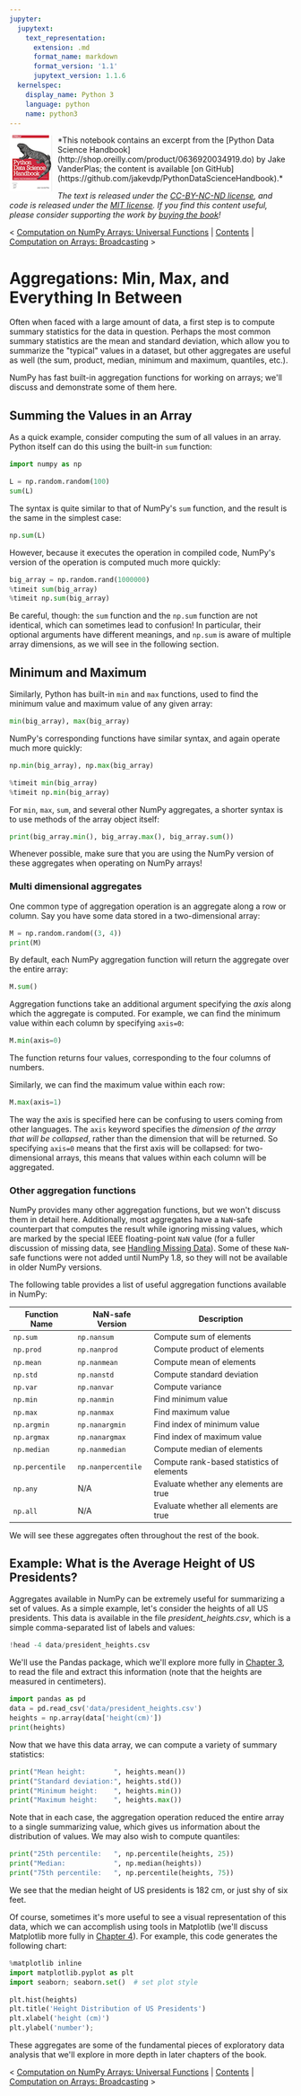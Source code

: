 ```yaml
---
jupyter:
  jupytext:
    text_representation:
      extension: .md
      format_name: markdown
      format_version: '1.1'
      jupytext_version: 1.1.6
  kernelspec:
    display_name: Python 3
    language: python
    name: python3
---
```


<!--BOOK_INFORMATION-->
<img align="left" style="padding-right:10px;" src="figures/PDSH-cover-small.png">
*This notebook contains an excerpt from the [Python Data Science Handbook](http://shop.oreilly.com/product/0636920034919.do) by Jake VanderPlas; the content is available [on GitHub](https://github.com/jakevdp/PythonDataScienceHandbook).*

*The text is released under the [CC-BY-NC-ND license](https://creativecommons.org/licenses/by-nc-nd/3.0/us/legalcode), and code is released under the [MIT license](https://opensource.org/licenses/MIT). If you find this content useful, please consider supporting the work by [buying the book](http://shop.oreilly.com/product/0636920034919.do)!*


<!--NAVIGATION-->
< [Computation on NumPy Arrays: Universal Functions](02.03-Computation-on-arrays-ufuncs.ipynb) | [Contents](Index.ipynb) | [Computation on Arrays: Broadcasting](02.05-Computation-on-arrays-broadcasting.ipynb) >


# Aggregations: Min, Max, and Everything In Between


Often when faced with a large amount of data, a first step is to compute summary statistics for the data in question.
Perhaps the most common summary statistics are the mean and standard deviation, which allow you to summarize the "typical" values in a dataset, but other aggregates are useful as well (the sum, product, median, minimum and maximum, quantiles, etc.).

NumPy has fast built-in aggregation functions for working on arrays; we'll discuss and demonstrate some of them here.


## Summing the Values in an Array

As a quick example, consider computing the sum of all values in an array.
Python itself can do this using the built-in ``sum`` function:

```python
import numpy as np
```

```python
L = np.random.random(100)
sum(L)
```

The syntax is quite similar to that of NumPy's ``sum`` function, and the result is the same in the simplest case:

```python
np.sum(L)
```

However, because it executes the operation in compiled code, NumPy's version of the operation is computed much more quickly:

```python
big_array = np.random.rand(1000000)
%timeit sum(big_array)
%timeit np.sum(big_array)
```

Be careful, though: the ``sum`` function and the ``np.sum`` function are not identical, which can sometimes lead to confusion!
In particular, their optional arguments have different meanings, and ``np.sum`` is aware of multiple array dimensions, as we will see in the following section.


## Minimum and Maximum

Similarly, Python has built-in ``min`` and ``max`` functions, used to find the minimum value and maximum value of any given array:

```python
min(big_array), max(big_array)
```

NumPy's corresponding functions have similar syntax, and again operate much more quickly:

```python
np.min(big_array), np.max(big_array)
```

```python
%timeit min(big_array)
%timeit np.min(big_array)
```

For ``min``, ``max``, ``sum``, and several other NumPy aggregates, a shorter syntax is to use methods of the array object itself:

```python
print(big_array.min(), big_array.max(), big_array.sum())
```

Whenever possible, make sure that you are using the NumPy version of these aggregates when operating on NumPy arrays!


### Multi dimensional aggregates

One common type of aggregation operation is an aggregate along a row or column.
Say you have some data stored in a two-dimensional array:

```python
M = np.random.random((3, 4))
print(M)
```

By default, each NumPy aggregation function will return the aggregate over the entire array:

```python
M.sum()
```

Aggregation functions take an additional argument specifying the *axis* along which the aggregate is computed. For example, we can find the minimum value within each column by specifying ``axis=0``:

```python
M.min(axis=0)
```

The function returns four values, corresponding to the four columns of numbers.

Similarly, we can find the maximum value within each row:

```python
M.max(axis=1)
```

The way the axis is specified here can be confusing to users coming from other languages.
The ``axis`` keyword specifies the *dimension of the array that will be collapsed*, rather than the dimension that will be returned.
So specifying ``axis=0`` means that the first axis will be collapsed: for two-dimensional arrays, this means that values within each column will be aggregated.


### Other aggregation functions

NumPy provides many other aggregation functions, but we won't discuss them in detail here.
Additionally, most aggregates have a ``NaN``-safe counterpart that computes the result while ignoring missing values, which are marked by the special IEEE floating-point ``NaN`` value (for a fuller discussion of missing data, see [Handling Missing Data](03.04-Missing-Values.ipynb)).
Some of these ``NaN``-safe functions were not added until NumPy 1.8, so they will not be available in older NumPy versions.

The following table provides a list of useful aggregation functions available in NumPy:

|Function Name      |   NaN-safe Version  | Description                                   |
|-------------------|---------------------|-----------------------------------------------|
| ``np.sum``        | ``np.nansum``       | Compute sum of elements                       |
| ``np.prod``       | ``np.nanprod``      | Compute product of elements                   |
| ``np.mean``       | ``np.nanmean``      | Compute mean of elements                      |
| ``np.std``        | ``np.nanstd``       | Compute standard deviation                    |
| ``np.var``        | ``np.nanvar``       | Compute variance                              |
| ``np.min``        | ``np.nanmin``       | Find minimum value                            |
| ``np.max``        | ``np.nanmax``       | Find maximum value                            |
| ``np.argmin``     | ``np.nanargmin``    | Find index of minimum value                   |
| ``np.argmax``     | ``np.nanargmax``    | Find index of maximum value                   |
| ``np.median``     | ``np.nanmedian``    | Compute median of elements                    |
| ``np.percentile`` | ``np.nanpercentile``| Compute rank-based statistics of elements     |
| ``np.any``        | N/A                 | Evaluate whether any elements are true        |
| ``np.all``        | N/A                 | Evaluate whether all elements are true        |

We will see these aggregates often throughout the rest of the book.


## Example: What is the Average Height of US Presidents?


Aggregates available in NumPy can be extremely useful for summarizing a set of values.
As a simple example, let's consider the heights of all US presidents.
This data is available in the file *president_heights.csv*, which is a simple comma-separated list of labels and values:

```python
!head -4 data/president_heights.csv
```

We'll use the Pandas package, which we'll explore more fully in [Chapter 3](03.00-Introduction-to-Pandas.ipynb), to read the file and extract this information (note that the heights are measured in centimeters).

```python
import pandas as pd
data = pd.read_csv('data/president_heights.csv')
heights = np.array(data['height(cm)'])
print(heights)
```

Now that we have this data array, we can compute a variety of summary statistics:

```python
print("Mean height:       ", heights.mean())
print("Standard deviation:", heights.std())
print("Minimum height:    ", heights.min())
print("Maximum height:    ", heights.max())
```

Note that in each case, the aggregation operation reduced the entire array to a single summarizing value, which gives us information about the distribution of values.
We may also wish to compute quantiles:

```python
print("25th percentile:   ", np.percentile(heights, 25))
print("Median:            ", np.median(heights))
print("75th percentile:   ", np.percentile(heights, 75))
```

We see that the median height of US presidents is 182 cm, or just shy of six feet.

Of course, sometimes it's more useful to see a visual representation of this data, which we can accomplish using tools in Matplotlib (we'll discuss Matplotlib more fully in [Chapter 4](04.00-Introduction-To-Matplotlib.ipynb)). For example, this code generates the following chart:

```python
%matplotlib inline
import matplotlib.pyplot as plt
import seaborn; seaborn.set()  # set plot style
```

```python
plt.hist(heights)
plt.title('Height Distribution of US Presidents')
plt.xlabel('height (cm)')
plt.ylabel('number');
```

These aggregates are some of the fundamental pieces of exploratory data analysis that we'll explore in more depth in later chapters of the book.


<!--NAVIGATION-->
< [Computation on NumPy Arrays: Universal Functions](02.03-Computation-on-arrays-ufuncs.ipynb) | [Contents](Index.ipynb) | [Computation on Arrays: Broadcasting](02.05-Computation-on-arrays-broadcasting.ipynb) >
